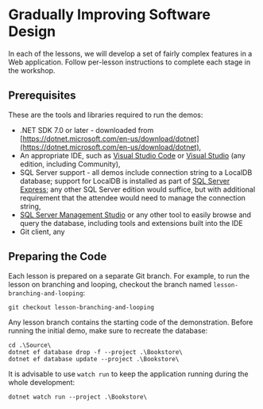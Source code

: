 # Gradually Improving Software Design

In each of the lessons, we will develop a set of fairly complex features in a Web application. Follow per-lesson instructions to complete each stage in the workshop.

## Prerequisites

These are the tools and libraries required to run the demos:

  - .NET SDK 7.0 or later - downloaded from [https://dotnet.microsoft.com/en-us/download/dotnet](https://dotnet.microsoft.com/en-us/download/dotnet),
  - An appropriate IDE, such as [Visual Studio Code](https://code.visualstudio.com/) or [Visual Studio](https://visualstudio.microsoft.com/) (any edition, including Community),
  - SQL Server support - all demos include connection string to a LocalDB database; support for LocalDB is installed as part of [SQL Server Express](https://learn.microsoft.com/en-us/sql/database-engine/configure-windows/sql-server-express-localdb?view=sql-server-ver16); any other SQL Server edition would suffice, but with additional requirement that the attendee would need to manage the connection string,
  - [SQL Server Management Studio](https://learn.microsoft.com/en-us/sql/ssms/download-sql-server-management-studio-ssms?view=sql-server-ver16) or any other tool to easily browse and query the database, including tools and extensions built into the IDE
  - Git client, any

## Preparing the Code

Each lesson is prepared on a separate Git branch. For example, to run the lesson on branching and looping, checkout the branch named `lesson-branching-and-looping`:

```
git checkout lesson-branching-and-looping
```

Any lesson branch contains the starting code of the demonstration. Before running the initial demo, make sure to recreate the database:

```
cd .\Source\
dotnet ef database drop -f --project .\Bookstore\
dotnet ef database update --project .\Bookstore\
```

It is advisable to use `watch run` to keep the application running during the whole development:

```
dotnet watch run --project .\Bookstore\
```